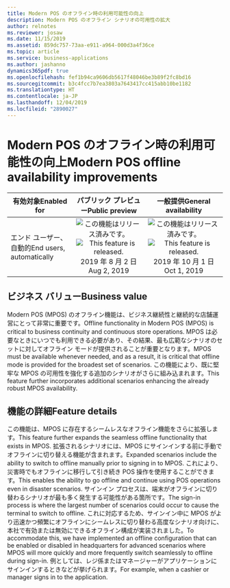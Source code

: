 ```yaml
---
title: Modern POS のオフライン時の利用可能性の向上
description: Modern POS のオフライン シナリオの可用性の拡大
author: relnotes
ms.reviewer: josaw
ms.date: 11/15/2019
ms.assetid: 859dc757-73aa-e911-a964-000d3a4f36ce
ms.topic: article
ms.service: business-applications
ms.author: jashanno
dynamics365pdf: true
ms.openlocfilehash: fef1b94ca9606db5617f48046be3b89f2fc8bd16
ms.sourcegitcommit: b3c4fcc7b7ea3803a7643417cc415abb10be1182
ms.translationtype: HT
ms.contentlocale: ja-JP
ms.lasthandoff: 12/04/2019
ms.locfileid: "2890027"
---
```

# <a name="modern-pos-offline-availability-improvements"></a><span data-ttu-id="befb3-103">Modern POS のオフライン時の利用可能性の向上</span><span class="sxs-lookup"><span data-stu-id="befb3-103">Modern POS offline availability improvements</span></span>


| <span data-ttu-id="befb3-104">有効対象</span><span class="sxs-lookup"><span data-stu-id="befb3-104">Enabled for</span></span>    |  <span data-ttu-id="befb3-105">パブリック プレビュー</span><span class="sxs-lookup"><span data-stu-id="befb3-105">Public preview</span></span> | <span data-ttu-id="befb3-106">一般提供</span><span class="sxs-lookup"><span data-stu-id="befb3-106">General availability</span></span> | 
| ---------- | :----------: |:----------: |
|<span data-ttu-id="befb3-107">エンド ユーザー、自動的</span><span class="sxs-lookup"><span data-stu-id="befb3-107">End users, automatically</span></span>|<span data-ttu-id="befb3-108">![この機能はリリース済みです。](/dynamics365-release-plan/media/green-checkmark.png "この機能はリリース済みです。")</span><span class="sxs-lookup"><span data-stu-id="befb3-108">![This feature is released.](/dynamics365-release-plan/media/green-checkmark.png "This feature is released.")</span></span> <span data-ttu-id="befb3-109">2019 年 8 月 2 日</span><span class="sxs-lookup"><span data-stu-id="befb3-109">Aug 2, 2019</span></span>| <span data-ttu-id="befb3-110">![この機能はリリース済みです。](/dynamics365-release-plan/media/green-checkmark.png "この機能はリリース済みです。")</span><span class="sxs-lookup"><span data-stu-id="befb3-110">![This feature is released.](/dynamics365-release-plan/media/green-checkmark.png "This feature is released.")</span></span> <span data-ttu-id="befb3-111">2019 年 10 月 1 日</span><span class="sxs-lookup"><span data-stu-id="befb3-111">Oct 1, 2019</span></span>|


## <a name="business-value"></a><span data-ttu-id="befb3-112">ビジネス バリュー</span><span class="sxs-lookup"><span data-stu-id="befb3-112">Business value</span></span>
<!-- bv start -->
<span data-ttu-id="befb3-113">Modern POS (MPOS) のオフライン機能は、ビジネス継続性と継続的な店舗運営にとって非常に重要です。</span><span class="sxs-lookup"><span data-stu-id="befb3-113">Offline functionality in Modern POS (MPOS) is critical to business continuity and continuous store operations.</span></span> <span data-ttu-id="befb3-114">MPOS は必要なときにいつでも利用できる必要があり、その結果、最も広範なシナリオのセットに対してオフライン モードが提供されることが重要となります。</span><span class="sxs-lookup"><span data-stu-id="befb3-114">MPOS must be available whenever needed, and as a result, it is critical that offline mode is provided for the broadest set of scenarios.</span></span> <span data-ttu-id="befb3-115">この機能により、既に堅牢な MPOS の可用性を強化する追加のシナリオがさらに組み込まれます。</span><span class="sxs-lookup"><span data-stu-id="befb3-115">This feature further incorporates additional scenarios enhancing the already robust MPOS availability.</span></span>
<!-- bv end -->



## <a name="feature-details"></a><span data-ttu-id="befb3-116">機能の詳細</span><span class="sxs-lookup"><span data-stu-id="befb3-116">Feature details</span></span>
<!--feature detail start -->
<span data-ttu-id="befb3-117">この機能は、MPOS に存在するシームレスなオフライン機能をさらに拡張します。</span><span class="sxs-lookup"><span data-stu-id="befb3-117">This feature further expands the seamless offline functionality that exists in MPOS.</span></span> <span data-ttu-id="befb3-118">拡張されるシナリオには、MPOS にサインインする前に手動でオフラインに切り替える機能が含まれます。</span><span class="sxs-lookup"><span data-stu-id="befb3-118">Expanded scenarios include the ability to switch to offline manually prior to signing in to MPOS.</span></span> <span data-ttu-id="befb3-119">これにより、災害時でもオフラインに移行して引き続き POS 操作を使用することができます。</span><span class="sxs-lookup"><span data-stu-id="befb3-119">This enables the ability to go offline and continue using POS operations even in disaster scenarios.</span></span> <span data-ttu-id="befb3-120">サインイン プロセスは、端末がオフラインに切り替わるシナリオが最も多く発生する可能性がある箇所です。</span><span class="sxs-lookup"><span data-stu-id="befb3-120">The sign-in process is where the largest number of scenarios could occur to cause the terminal to switch to offline.</span></span> <span data-ttu-id="befb3-121">これに対応するため、サインイン中に MPOS がより迅速かつ頻繁にオフラインにシームレスに切り替わる高度なシナリオ向けに、本社で有効または無効にできるオフライン構成が実装されました。</span><span class="sxs-lookup"><span data-stu-id="befb3-121">To accommodate this, we have implemented an offline configuration that can be enabled or disabled in headquarters for advanced scenarios where MPOS will more quickly and more frequently switch seamlessly to offline during sign-in.</span></span> <span data-ttu-id="befb3-122">例としては、レジ係またはマネージャーがアプリケーションにサインインするときなどが挙げられます。</span><span class="sxs-lookup"><span data-stu-id="befb3-122">For example, when a cashier or manager signs in to the application.</span></span>
<!--feature detail end -->





